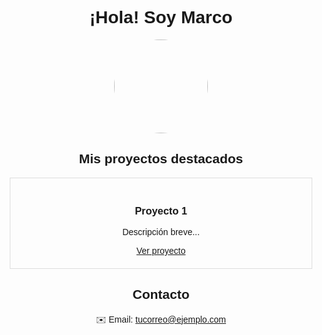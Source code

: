 <!DOCTYPE html>
<html>
<head>
  <title> [Marco Cazares]</title>
  <style>
    body { font-family: Arial; text-align: center; }
    .proyecto { border: 1px solid #ddd; padding: 20px; margin: 10px; }
  </style>
</head>
<body>
  <h1>¡Hola! Soy Marco</h1>
  <img src="URL_DE_TU_FOTO" width="150" style="border-radius:50%">
  
  <h2>Mis proyectos destacados</h2>
  <div class="proyecto">
    <h3>Proyecto 1</h3>
    <p>Descripción breve...</p>
    <a href="#">Ver proyecto</a>
  </div>
  
  <h2>Contacto</h2>
  <p>✉️ Email: <a href="mailto:tucorreo@ejemplo.com">tucorreo@ejemplo.com</a></p>
</body>
</html>
